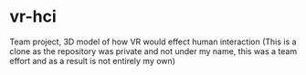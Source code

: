 # vr-hci
Team project, 3D model of how VR would effect human interaction
(This is a clone as the repository was private and not under my name, this was a team effort and as a result is not entirely my own)
